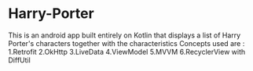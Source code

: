 # Harry-Porter
This is an android app built entirely on Kotlin that displays a list of Harry Porter's characters together with the characteristics
Concepts used are :
 1.Retrofit
 2.OkHttp 
 3.LiveData
 4.ViewModel
 5.MVVM
 6.RecyclerView with DiffUtil
 

